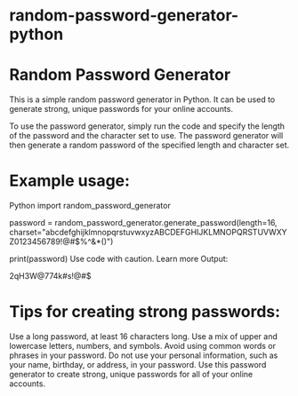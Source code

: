 # random-password-generator-python


# Random Password Generator
This is a simple random password generator in Python. It can be used to generate strong, unique passwords for your online accounts.

To use the password generator, simply run the code and specify the length of the password and the character set to use. The password generator will then generate a random password of the specified length and character set.


# Example usage:

Python
import random_password_generator

password = random_password_generator.generate_password(length=16, charset="abcdefghijklmnopqrstuvwxyzABCDEFGHIJKLMNOPQRSTUVWXYZ0123456789!@#$%^&*()")

print(password)
Use code with caution. Learn more
Output:

2qH3W@774k#s!@#$


# Tips for creating strong passwords:

Use a long password, at least 16 characters long.
Use a mix of upper and lowercase letters, numbers, and symbols.
Avoid using common words or phrases in your password.
Do not use your personal information, such as your name, birthday, or address, in your password.
Use this password generator to create strong, unique passwords for all of your online accounts.
